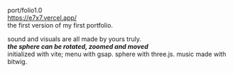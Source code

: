 port/folio1.0  
https://e7x7.vercel.app/  
the first version of my first portfolio.  
  
sound and visuals are all made by yours truly.  
*******the sphere can be rotated,  zoomed and moved*******  
initialized with vite; menu with gsap. sphere with three.js. music made with bitwig.  
